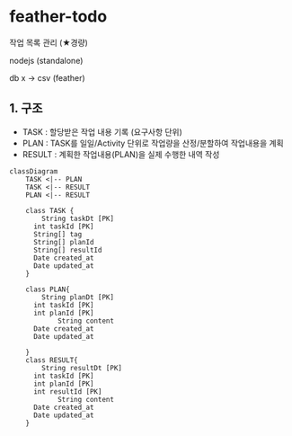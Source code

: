 # feather-todo

작업 목록 관리 (★경량)

nodejs (standalone)

db x -> csv (feather)

## 1. 구조

- TASK : 할당받은 작업 내용 기록 (요구사항 단위)
- PLAN : TASK를 일일/Activity 단위로 작업량을 산정/분할하여 작업내용을 계획
- RESULT : 계획한 작업내용(PLAN)을 실제 수행한 내역 작성

```mermaid
classDiagram
    TASK <|-- PLAN
    TASK <|-- RESULT
    PLAN <|-- RESULT

    class TASK {
  		String taskDt [PK]
      int taskId [PK]
      String[] tag
      String[] planId
      String[] resultId
      Date created_at
      Date updated_at
    }

    class PLAN{
  		String planDt [PK]
      int taskId [PK]
      int planId [PK]
			String content
      Date created_at
      Date updated_at

    }
    class RESULT{
  		String resultDt [PK]
      int taskId [PK]
      int planId [PK]
      int resultId [PK]
			String content
      Date created_at
      Date updated_at
    }
```

